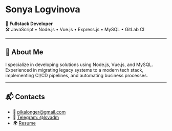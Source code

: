 # Sonya Logvinova

🎯 **Fullstack Developer**  
🛠 JavaScript • Node.js • Vue.js • Express.js • MySQL • GitLab CI

---

## 🌟 About Me

I specialize in developing solutions using Node.js, Vue.js, and MySQL.  
Experienced in migrating legacy systems to a modern tech stack, implementing CI/CD pipelines, and automating business processes.

---



## 📬 Contacts

- 📧 [pikalonger@gmail.com](mailto:pikalonger@gmail.com)  
- 💬 [Telegram: @lsvadm](https://t.me/lsvadm)  
- 🌍 [Resume](https://sonylo.github.io/resume/)  



